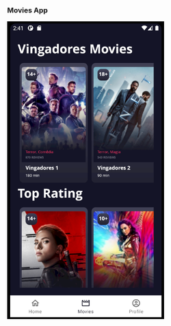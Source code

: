 ### Movies App

![](https://github.com/arthurbauer97/moviesproject/blob/master/presentation/print1.png)
